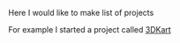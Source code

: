 Here I would like to make list of projects

For example I started a project called [3DKart](https://wiki.lafabriquedesmobilites.fr/wiki/3DKart) 
